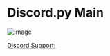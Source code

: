 # Discord.py Main

![image](https://user-images.githubusercontent.com/85060930/178155408-109760e4-b2bc-47db-90bf-e15811fe1e1f.png)

[Discord Support:](https://dsc.gg/pungas)
